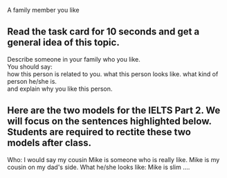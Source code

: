 A family member you like

## Read the task card for 10 seconds and get a general idea of this topic.
Describe someone in your family who you like.  
You should say:  
how this person is related to you. 
what this person looks like. 
what kind of person he/she is.  
and explain why you like this person.  

## Here are the two models for the IELTS Part 2. We will focus on the sentences highlighted below. Students are required to rectite these two models after class.
Who: I would say my cousin Mike is someone who is really like. Mike is my cousin on my dad's side.
What he/she looks like: Mike is slim ....
